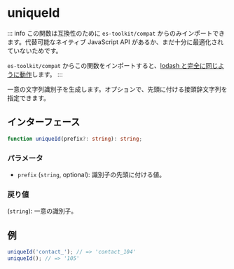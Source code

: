 # uniqueId

::: info
この関数は互換性のために `es-toolkit/compat` からのみインポートできます。代替可能なネイティブ JavaScript API があるか、まだ十分に最適化されていないためです。

`es-toolkit/compat` からこの関数をインポートすると、[lodash と完全に同じように動作](../../../compatibility.md)します。
:::

一意の文字列識別子を生成します。オプションで、先頭に付ける接頭辞文字列を指定できます。

## インターフェース

```typescript
function uniqueId(prefix?: string): string;
```

### パラメータ

- `prefix` (`string`, optional): 識別子の先頭に付ける値。

### 戻り値

(`string`): 一意の識別子。

## 例

```typescript
uniqueId('contact_'); // => 'contact_104'
uniqueId(); // => '105'
```
